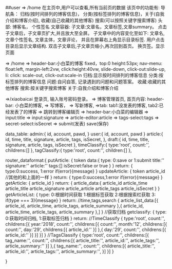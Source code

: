 
##user
=> /home 
在主页中,用户可以查看,所有当前页的数据
该页中的功能有:
  导航条： 归档(按时间排列的博客信息)，  分类(按标签排列的博客信息)，关于(自我介绍和博客介绍), 收藏(自己收藏的其他博客)  搜索(可以按照关键字搜索博客)
  头部: 博客名， 个性签名 
  文章容器:
    子文章:文章名，文章标签,文章summary。
    点击子文章后，子文章页扩大,并且放大至全屏。 子文章中的内容变化至如下:
      文章名, 文章个性签名, 文章主体，文章评论， 并且在屏幕右上角显示目录标签.
      用户点击目录后显示文章结构.
    双击子文章后,子文章页缩小,再次回到首页。
  换页签。显示页面

=> /home
 => header-bar:小白菜的博客 fixed，top:0  height:53px;
   nav-menu: float:left, margin-left:2vw, click:height:40vw, slide-down, click-out:slide-up,
     li: click: scale-out,  click-out:scale-in
    归档:显示按时间排列的博客信息
    分类:按标签排列的博客信息
    问题:自问自答, 记录遇到的问题和问题答案。
    收藏:收藏的其他博客
    搜索:按关键字搜索博客
    关于:自我介绍和博客介绍




=>/xiaobaicai
登录页, 输入账号密码登录。
=> 博客管理首页,
  首页内容:
    header-bar: 小白菜的博客, 
    => 写博客，
      => 写新博客,
      =>tab:
        tab1:没发表的博客,
        tab2:已经发表了的博客
    => 跳转到博客编辑页
      => header-bar:小白菜的编辑器
      => input:title
      => input:signature
      => article-editor:article
      => tags-select:tags
      => secret-select:isSecret
      => submit(发表) save(保存)


data_table:
  admin:{
    id,
    account,
    pawd,
  }
  user:{
    id,
    account,
    pawd
  }
  article:{
    id,
    time,
    title,
    signature,
    article,
    tags,
    isSecret,
  },
  draft:{
    id,
    time,
    title,
    signature,
    article,
    tags,
    isSecret
  },
  timeClassify:{
    type:'root',
    count:'',
    childrens:[]
  },
  tagClassify:{
    type:'root',
    count:'',
    children:[]
  },


router_dataformat:{
  putArticle:
    {
      token
      data:{
        type: 0:save or 1:submit
        title:''
        signature:''
        article:''
        tags:[]
        isSecret:false or true
      }
    }
    return:
      {
        type:0:success, 1:error
        if(error){message}
      }
  updateArticle:
    {
      token
      article_id
      //其他的和上面的一样
    }
    return:
      {
        type:0:success,1:error
        if(error){message}
      }
  getArticle:
    {
      article_id
    }
    return:
      {
        article_data:{
          article_id
          article_time
          article_title
          article_signature
          article_article
          article_tags
          article_isSecret
        }
      }
  getArticleList:
    {
      type: 0:根据时间获取 1:根据标签获取 2:根据搜索栏获取 3:
      if(type === 3){message}
    }
    return:
      //time,tags,search
      {
        article_list_data:[{
            article_id,
            article_time,
            article_tags,
            article_summary
          },{
            article_id,
            article_time,
            article_tags,
            article_summary
          },]
      }
  //获取归档
  getclassify:
    {
      type: 0:获取时间归档, 1:获取标签归档
    }
    return:
    //TimeClassify
      {
        type:'root',
        count:'',
        childrens:[{
          year:'2018',
          count:'',
          childrens:[{
            count:'',
            month:'12',
            childrens:[{
              count:'',
              day:'29',
              childrens:[{
                article_id:''
              }]
            },{
              day:'29',
              count:'',
              childrens:[{
                article_id:''
            }]
          }]
        }]
      }
    //TagsClassify
      {
        type:'root',
        count:'',
        childrens:[{
          tag_name:'',
          count:'',
          childrens:[{
            article_title:'',
            article_id:'',
            article_tags:'',
            article_summary:''
          }]
        },{
          tag_name:'',
          count:'',
          childrens:[{
            article_title:'',
            article_id:'',
            article_tags:'',
            article_summary:'',
          }]
        }]
      }
  
  
}